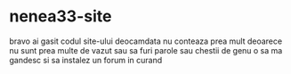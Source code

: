 # nenea33-site
bravo ai gasit codul site-ului
deocamdata nu conteaza prea mult deoarece nu sunt prea multe de vazut
sau sa furi parole sau chestii de genu
o sa ma gandesc si sa instalez un forum in curand
